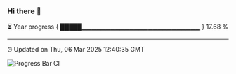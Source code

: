### Hi there 👋

⏳ Year progress { █████▁▁▁▁▁▁▁▁▁▁▁▁▁▁▁▁▁▁▁▁▁▁▁▁▁ } 17.68 %

---

⏰ Updated on Thu, 06 Mar 2025 12:40:35 GMT

![Progress Bar CI](https://github.com/liununu/liununu/workflows/Progress%20Bar%20CI/badge.svg)
